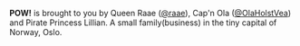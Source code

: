 **POW!** is brought to you by Queen Raae ([@raae](https://twitter.com/raae)), Cap'n Ola ([@OlaHolstVea](https://twitter.com/OlaHolstVea)) and Pirate Princess Lillian. A small family(business) in the tiny capital of Norway, Oslo.
